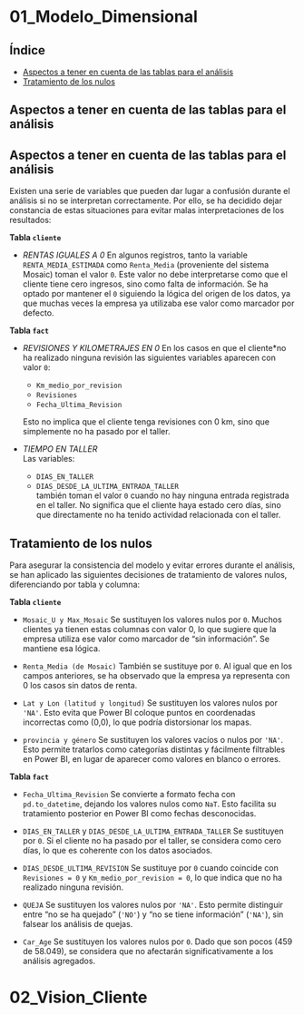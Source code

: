 # 01_Modelo_Dimensional

## Índice
- [Aspectos a tener en cuenta de las tablas para el análisis](#aspectos-a-tener-en-cuenta-de-las-tablas-para-el-análisis)
- [Tratamiento de los nulos](#tratamiento-de-los-nulos)

## Aspectos a tener en cuenta de las tablas para el análisis

## Aspectos a tener en cuenta de las tablas para el análisis

Existen una serie de variables que pueden dar lugar a confusión durante el análisis si no se interpretan correctamente. Por ello, se ha decidido dejar constancia de estas situaciones para evitar malas interpretaciones de los resultados:

**Tabla `cliente`**

- *RENTAS IGUALES A 0* 
  En algunos registros, tanto la variable `RENTA_MEDIA_ESTIMADA` como `Renta_Media` (proveniente del sistema Mosaic) toman el valor `0`. Este valor no debe interpretarse como que el cliente tiene cero ingresos, sino como falta de información. Se ha optado por mantener el `0` siguiendo la lógica del origen de los datos, ya que muchas veces la empresa ya utilizaba ese valor como marcador por defecto.

**Tabla `fact`**

- *REVISIONES Y KILOMETRAJES EN 0*
  En los casos en que el cliente*no ha realizado ninguna revisión las siguientes variables aparecen con valor `0`:  
  - `Km_medio_por_revision`  
  - `Revisiones`  
  - `Fecha_Ultima_Revision`

  Esto no implica que el cliente tenga revisiones con 0 km, sino que simplemente no ha pasado por el taller.

- *TIEMPO EN TALLER*  
  Las variables:  
  - `DIAS_EN_TALLER`  
  - `DIAS_DESDE_LA_ULTIMA_ENTRADA_TALLER`  
  también toman el valor `0` cuando no hay ninguna entrada registrada en el taller. No significa que el cliente haya estado cero días, sino que directamente no ha tenido actividad relacionada con el taller.




## Tratamiento de los nulos

Para asegurar la consistencia del modelo y evitar errores durante el análisis, se han aplicado las siguientes decisiones de tratamiento de valores nulos, diferenciando por tabla y columna:

**Tabla `cliente`**

- `Mosaic_U y Max_Mosaic`
  Se sustituyen los valores nulos por `0`. Muchos clientes ya tienen estas columnas con valor 0, lo que sugiere que la empresa utiliza ese valor como marcador de “sin información”. Se mantiene esa lógica.

- `Renta_Media (de Mosaic)`
  También se sustituye por `0`. Al igual que en los campos anteriores, se ha observado que la empresa ya representa con 0 los casos sin datos de renta.

- `Lat y Lon (latitud y longitud)`
  Se sustituyen los valores nulos por `'NA'`. Esto evita que Power BI coloque puntos en coordenadas incorrectas como (0,0), lo que podría distorsionar los mapas.

- `provincia y género`
  Se sustituyen los valores vacíos o nulos por `'NA'`. Esto permite tratarlos como categorías distintas y fácilmente filtrables en Power BI, en lugar de aparecer como valores en blanco o errores.



**Tabla `fact`**

- `Fecha_Ultima_Revision`
  Se convierte a formato fecha con `pd.to_datetime`, dejando los valores nulos como `NaT`. Esto facilita su tratamiento posterior en Power BI como fechas desconocidas.

- `DIAS_EN_TALLER` y `DIAS_DESDE_LA_ULTIMA_ENTRADA_TALLER`
  Se sustituyen por `0`. Si el cliente no ha pasado por el taller, se considera como cero días, lo que es coherente con los datos asociados.

- `DIAS_DESDE_ULTIMA_REVISION`
  Se sustituye por `0` cuando coincide con `Revisiones = 0` y `Km_medio_por_revision = 0`, lo que indica que no ha realizado ninguna revisión.

- `QUEJA`
  Se sustituyen los valores nulos por `'NA'`. Esto permite distinguir entre “no se ha quejado” (`'NO'`) y “no se tiene información” (`'NA'`), sin falsear los análisis de quejas.

- `Car_Age`
  Se sustituyen los valores nulos por `0`. Dado que son pocos (459 de 58.049), se considera que no afectarán significativamente a los análisis agregados.


# 02_Vision_Cliente